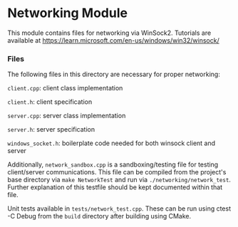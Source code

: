 # Networking Module
This module contains files for networking via WinSock2. Tutorials are available at https://learn.microsoft.com/en-us/windows/win32/winsock/

### Files
The following files in this directory are necessary for proper networking:

`client.cpp`: client class implementation

`client.h`: client specification

`server.cpp`: server class implementation

`server.h`: server specification

`windows_socket.h`: boilerplate code needed for both winsock client and server


Additionally, `network_sandbox.cpp` is a sandboxing/testing file for testing client/server communications. This file can be compiled from the project's base directory via `make NetworkTest` and run via `./networking/network_test`. Further explanation of this testfile should be kept documented within that file.

Unit tests available in `tests/network_test.cpp`. These can be run using ctest -C Debug from the `build` directory after building using CMake.